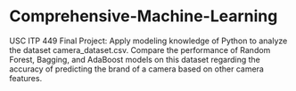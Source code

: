 # Comprehensive-Machine-Learning
USC ITP 449 Final Project: Apply modeling knowledge of Python to analyze the dataset camera_dataset.csv. Compare the performance of Random Forest, Bagging, and AdaBoost models on this dataset regarding the accuracy of predicting the brand of a camera based on other camera features.
